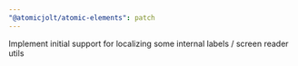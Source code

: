```yaml
---
"@atomicjolt/atomic-elements": patch
---
```


Implement initial support for localizing some internal labels / screen reader utils

